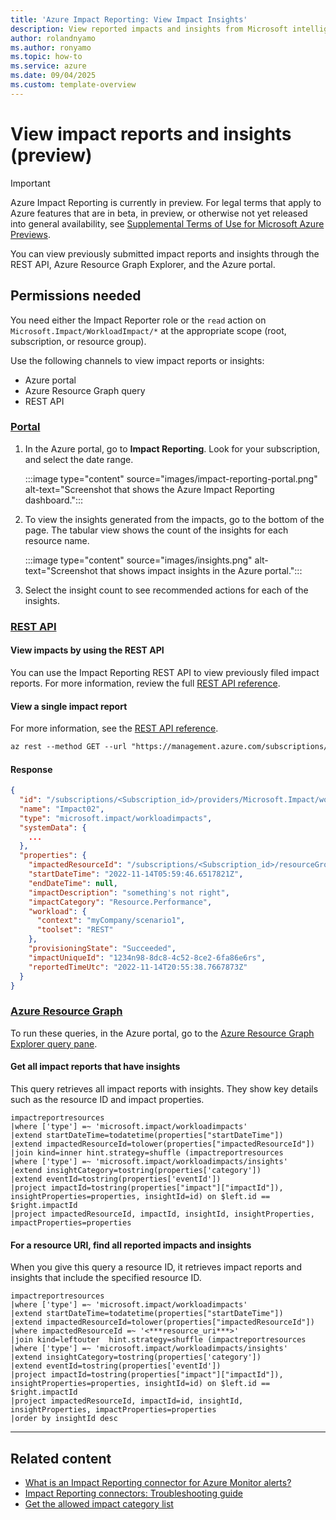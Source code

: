 ```yaml
---
title: 'Azure Impact Reporting: View Impact Insights'
description: View reported impacts and insights from Microsoft intelligence systems. 
author: rolandnyamo
ms.author: ronyamo
ms.topic: how-to
ms.service: azure 
ms.date: 09/04/2025
ms.custom: template-overview
---
```


# View impact reports and insights (preview)

> [!IMPORTANT]
> Azure Impact Reporting is currently in preview. For legal terms that apply to Azure features that are in beta, in preview, or otherwise not yet released into general availability, see [Supplemental Terms of Use for Microsoft Azure Previews](https://azure.microsoft.com/support/legal/preview-supplemental-terms/).

You can view previously submitted impact reports and insights through the REST API, Azure Resource Graph Explorer, and the Azure portal.

## Permissions needed

You need either the Impact Reporter role or the `read` action on `Microsoft.Impact/WorkloadImpact/*` at the appropriate scope (root, subscription, or resource group).

Use the following channels to view impact reports or insights:

* Azure portal
* Azure Resource Graph query
* REST API

### [Portal](#tab/portal/)

1. In the Azure portal, go to **Impact Reporting**. Look for your subscription, and select the date range.

    :::image type="content" source="images/impact-reporting-portal.png" alt-text="Screenshot that shows the Azure Impact Reporting dashboard.":::
1. To view the insights generated from the impacts, go to the bottom of the page. The tabular view shows the count of the insights for each resource name.

    :::image type="content" source="images/insights.png" alt-text="Screenshot that shows impact insights in the Azure portal.":::
1. Select the insight count to see recommended actions for each of the insights.

### [REST API](#tab/restapi/)

#### View impacts by using the REST API

You can use the Impact Reporting REST API to view previously filed impact reports. For more information, review the full [REST API reference](https://aka.ms/ImpactRP/APIDocs).

#### View a single impact report

For more information, see the [REST API reference](https://aka.ms/ImpactRP/APIDocs).

```rest
az rest --method GET --url "https://management.azure.com/subscriptions/<Subscription_id>/providers/Microsoft.Impact/workloadImpacts/<impact_name>?api-version=2022-11-01-preview" 
```

#### Response

```json
{
  "id": "/subscriptions/<Subscription_id>/providers/Microsoft.Impact/workloadImpacts/Impact02",
  "name": "Impact02",
  "type": "microsoft.impact/workloadimpacts",
  "systemData": {
    ...
  },
  "properties": {
    "impactedResourceId": "/subscriptions/<Subscription_id>/resourceGroups/<rg-name>/providers/Microsoft.Compute/virtualMachines/<vm-name>",
    "startDateTime": "2022-11-14T05:59:46.6517821Z",
    "endDateTime": null,
    "impactDescription": "something's not right",
    "impactCategory": "Resource.Performance",
    "workload": {
      "context": "myCompany/scenario1",
      "toolset": "REST"
    },
    "provisioningState": "Succeeded",
    "impactUniqueId": "1234n98-8dc8-4c52-8ce2-6fa86e6rs",
    "reportedTimeUtc": "2022-11-14T20:55:38.7667873Z"
  }
}
```

### [Azure Resource Graph](#tab/arg/)

To run these queries, in the Azure portal, go to the [Azure Resource Graph Explorer query pane](https://portal.azure.com/#view/HubsExtension/ArgQueryBlade).

#### Get all impact reports that have insights

This query retrieves all impact reports with insights. They show key details such as the resource ID and impact properties.

```kql
impactreportresources 
|where ['type'] =~ 'microsoft.impact/workloadimpacts'
|extend startDateTime=todatetime(properties["startDateTime"])
|extend impactedResourceId=tolower(properties["impactedResourceId"])
|join kind=inner hint.strategy=shuffle (impactreportresources
|where ['type'] =~ 'microsoft.impact/workloadimpacts/insights'
|extend insightCategory=tostring(properties['category'])
|extend eventId=tostring(properties['eventId'])
|project impactId=tostring(properties["impact"]["impactId"]), insightProperties=properties, insightId=id) on $left.id == $right.impactId
|project impactedResourceId, impactId, insightId, insightProperties, impactProperties=properties
```

#### For a resource URI, find all reported impacts and insights

When you give this query a resource ID, it retrieves impact reports and insights that include the specified resource ID.

```kql
impactreportresources 
|where ['type'] =~ 'microsoft.impact/workloadimpacts'
|extend startDateTime=todatetime(properties["startDateTime"])
|extend impactedResourceId=tolower(properties["impactedResourceId"])
|where impactedResourceId =~ '<***resource_uri***>'
|join kind=leftouter  hint.strategy=shuffle (impactreportresources
|where ['type'] =~ 'microsoft.impact/workloadimpacts/insights'
|extend insightCategory=tostring(properties['category'])
|extend eventId=tostring(properties['eventId'])
|project impactId=tostring(properties["impact"]["impactId"]), insightProperties=properties, insightId=id) on $left.id == $right.impactId
|project impactedResourceId, impactId=id, insightId, insightProperties, impactProperties=properties
|order by insightId desc
```

---

## Related content

* [What is an Impact Reporting connector for Azure Monitor alerts?](azure-monitor-connector.md)
* [Impact Reporting connectors: Troubleshooting guide](connectors-troubleshooting-guide.md)
* [Get the allowed impact category list](view-impact-categories.md)
